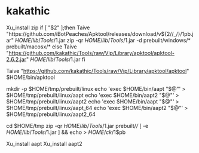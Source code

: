 # kakathic
Xu_install zip
if [ "$2" ];then
Taive "https://github.com/iBotPeaches/Apktool/releases/download/v${2//_/}/$1$pb.jar" $HOME/lib/Tools/$1.jar
zip -qr $HOME/lib/Tools/$1.jar -d prebuilt/windows/* prebuilt/macosx/*
else
Taive "https://github.com/kakathic/Tools/raw/Vip/Library/apktool/apktool-2.6.2.jar" $HOME/lib/Tools/$1.jar
fi

Taive "https://github.com/kakathic/Tools/raw/Vip/Library/apktool/apktool" $HOME/bin/apktool

mkdir -p $HOME/tmp/prebuilt/linux
echo 'exec $HOME/bin/aapt "$@"' > $HOME/tmp/prebuilt/linux/aapt
echo 'exec $HOME/bin/aapt2 "$@"' > $HOME/tmp/prebuilt/linux/aapt2
echo 'exec $HOME/bin/aapt "$@"' > $HOME/tmp/prebuilt/linux/aapt_64
echo 'exec $HOME/bin/aapt2 "$@"' > $HOME/tmp/prebuilt/linux/aapt2_64

cd $HOME/tmp
zip -qr $HOME/lib/Tools/$1.jar prebuilt/*/*
[ -e $HOME/lib/Tools/$1.jar ] && echo > $HOME/ck/$1$pb

Xu_install aapt
Xu_install aapt2
